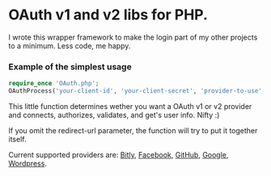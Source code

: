 # OAuth v1 and v2 libs for PHP.

I wrote this wrapper framework to make the login part of my other projects to a minimum.
Less code, me happy.

### Example of the simplest usage

```php
require_once 'OAuth.php';
OAuthProcess('your-client-id', 'your-client-secret', 'provider-to-use', 'your-app-redirect-url');
```

This little function determines wether you want a OAuth v1 or v2 provider and connects, authorizes, validates, and get's user info. Nifty :)

If you omit the redirect-url parameter, the function will try to put it together itself.

Current supported providers are:
[Bitly](http://dev.bitly.com/authentication.html),
[Facebook](https://developers.facebook.com/docs/),
[GitHub](http://developer.github.com/v3/),
[Google](http://code.google.com/more/),
[Wordpress](http://developer.wordpress.com/docs/api/).
